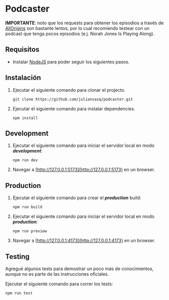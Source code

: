 # Podcaster

**IMPORTANTE**: noto que los requests para obtener los episodios a través de [AllOrigins](https://allorigins.win/) son bastante lentos, por lo cual recomiendo testear con un podcast que tenga pocos episodios (e.j. Norah Jones Is Playing Along).

## Requisitos

-   Instalar [NodeJS](https://nodejs.org/en/) para poder seguir los siguientes pasos.

## Instalación

1. Ejecutar el siguiente comando para clonar el projecto.

    `git clone https://github.com/julianvazq/podcaster.git`

2. Ejecutar el siguiente comando para instalar dependencies.

    `npm install`

## Development

1. Ejecutar el siguiente comando para iniciar el servidor local en modo **_development_**:

    `npm run dev`

2. Navegar a [http://127.0.0.1:5173](http://127.0.0.1:5173) en un browser.

## Production

1. Ejecutar el siguiente comando para crear el **_production_** build:

    `npm run build`

2. Ejecutar el siguiente comando para iniciar el servidor local en modo **_production_**:

    `npm run preview`

3. Navegar a [http://127.0.0.1:4173](http://127.0.0.1:4173) en un browser.

## Testing

Agregué algunos tests para demostrar un poco más de conocimientos, aunque no es parte de las instrucciones oficiales.

Ejecutar el siguiente comando para correr los tests:

`npm run test`
